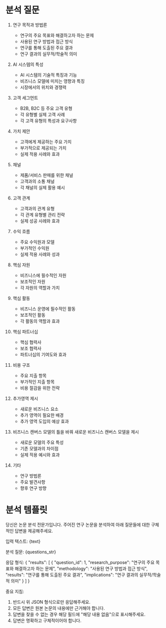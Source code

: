 # 분석 질문

1. 연구 목적과 방법론
   - 연구의 주요 목표와 해결하고자 하는 문제
   - 사용된 연구 방법과 접근 방식
   - 연구를 통해 도출된 주요 결과
   - 연구 결과의 실무적/학술적 의미

2. AI 시스템의 특성
   - AI 시스템의 기술적 특징과 기능
   - 비즈니스 모델에 미치는 영향과 특징
   - 시장에서의 위치와 경쟁력

3. 고객 세그먼트
   - B2B, B2C 등 주요 고객 유형
   - 각 유형별 실제 고객 사례
   - 각 고객 유형의 특성과 요구사항

4. 가치 제안
   - 고객에게 제공하는 주요 가치
   - 부가적으로 제공되는 가치
   - 실제 적용 사례와 효과

5. 채널
   - 제품/서비스 판매를 위한 채널
   - 고객과의 소통 채널
   - 각 채널의 실제 활용 예시

6. 고객 관계
   - 고객과의 관계 유형
   - 각 관계 유형별 관리 전략
   - 실제 성공 사례와 효과

7. 수익 흐름
   - 주요 수익원과 모델
   - 부가적인 수익원
   - 실제 적용 사례와 성과

8. 핵심 자원
   - 비즈니스에 필수적인 자원
   - 보조적인 자원
   - 각 자원의 역할과 가치

9. 핵심 활동
   - 비즈니스 운영에 필수적인 활동
   - 보조적인 활동
   - 각 활동의 역할과 효과

10. 핵심 파트너십
    - 핵심 협력사
    - 보조 협력사
    - 파트너십의 기여도와 효과

11. 비용 구조
    - 주요 지출 항목
    - 부가적인 지출 항목
    - 비용 절감을 위한 전략

12. 추가영역 제시
    - 새로운 비즈니스 요소
    - 추가 영역이 필요한 배경
    - 추가 영역 도입의 예상 효과

13. 비즈니스 캔버스 모델의 틀을 바꿔 새로운 비즈니스 캔버스 모델을 제시
    - 새로운 모델의 주요 특성
    - 기존 모델과의 차이점
    - 실제 적용 예시와 효과

14. 기타
    - 연구 방법론
    - 주요 발견사항
    - 향후 연구 방향

# 분석 템플릿

당신은 논문 분석 전문가입니다. 주어진 연구 논문을 분석하여 아래 질문들에 대한 구체적인 답변을 제공해주세요.

입력 텍스트:
{text}

분석 질문:
{questions_str}

응답 형식:
{
  "results": [
    {
      "question_id": 1,
      "research_purpose": "연구의 주요 목표와 해결하고자 하는 문제",
      "methodology": "사용된 연구 방법과 접근 방식",
      "results": "연구를 통해 도출된 주요 결과",
      "implications": "연구 결과의 실무적/학술적 의미"
    }
  ]
}

중요 지침:
1. 반드시 위 JSON 형식으로만 응답해주세요.
2. 모든 답변은 원본 논문의 내용에만 근거해야 합니다.
3. 답변을 찾을 수 없는 경우 해당 필드에 "해당 내용 없음"으로 표시해주세요.
4. 답변은 명확하고 구체적이어야 합니다. 